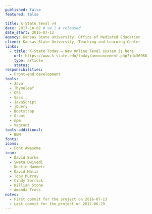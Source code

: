 ```yaml
---
published: false
featured: false

title: K-State Teval v4
date: 2017-10-02 # v4.1.4 released
date_start: 2016-07-13
agency: Kansas State University, Office of Mediated Education
client: Kansas State University, Teaching and Learning Center
links:
  - title: K-State Today — New Online Teval system is here
    url: https://www.k-state.edu/today/announcement.php?id=36968
    type: article
    status:
responsibilities:
  - Front-end development
tools:
  - Java
  - Thymeleaf
  - CSS
  - Sass
  - JavaScript
  - jQuery
  - Bootstrap
  - Grunt
  - npm
  - Vagrant
tools-additional:
  - BEM
fonts:
icons:
  - Font Awesome
team:
  - David Burke
  - Sweta Dwivedi
  - Dustin Hammett
  - David Malia
  - Toby Murray
  - Cindy Sorrick
  - Killian Stone
  - Amanda Tross
notes:
  - First commit for the project on 2016-07-13
  - Last commit for the project on 2017-06-29
---
```

